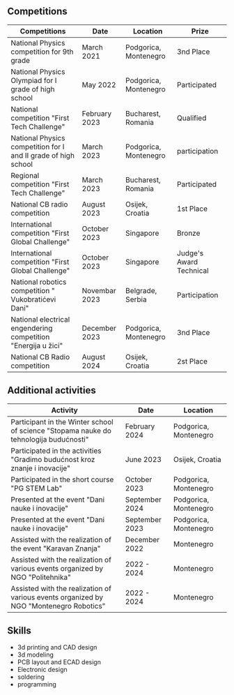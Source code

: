 
## Competitions

| Competitions | Date | Location |  Prize |
| ------- | -----| ----------- | ----|
| National Physics competition for 9th grade | March 2021| Podgorica, Montenegro| 3nd Place |
|National Physics Olympiad for I grade of high school | May 2022 | Podgorica, Montenegro| Participated
| National competition "First Tech Challenge"| February 2023| Bucharest, Romania| Qualified  
| National Physics competition for I and II grade of high school| March 2023| Podgorica, Montenegro | participation|
|Regional competition "First Tech Challenge" | March 2023| Bucharest, Romania| Participated|
|National CB radio competition | August 2023 | Osijek, Croatia| 1st Place |
|International competition "First Global Challenge" | October 2023 | Singapore | Bronze |  
|International competition "First Global Challenge" | October 2023 | Singapore | Judge's Award Technical |  
|National robotics competition " Vukobratićevi Dani" | Novembar 2023 | Belgrade, Serbia| Participation|
|National electrical engendering competition "Energija u žici" | December 2023 | Podgorica, Montenegro| 3nd Place|
| National CB Radio competition | August 2024| Osijek, Croatia |2st Place|


## Additional activities

| Activity | Date | Location | 
|----------|-------|--------|
| Participant in the Winter school of science "Stopama nauke do tehnologija budućnosti" | February 2024 | Podgorica, Montenegro | 
| Participated in the activities "Gradimo budućnost kroz znanje i inovacije" | June 2023 | Osijek, Croatia | 
|Participated in the short course "PG STEM Lab" | October 2023 | Podgorica, Montenegro |
|Presented at the event "Dani nauke i inovacije" | September 2024 | Podgorica, Montenegro | 
|Presented at the event "Dani nauke i inovacije" | September 2023 | Podgorica, Montenegro |
|Assisted with the realization of the event "Karavan Znanja" | December 2022 | Montenegro | 
|Assisted with the realization of various events organized by NGO "Politehnika" | 2022 - 2024 | Montenegro| 
|Assisted with the realization of various events organized by NGO "Montenegro Robotics" | 2022 - 2024 | Montenegro| 

## Skills 

- 3d printing and CAD design 
- 3d modeling 
- PCB layout and ECAD design
- Electronic design 
- soldering
- programming
